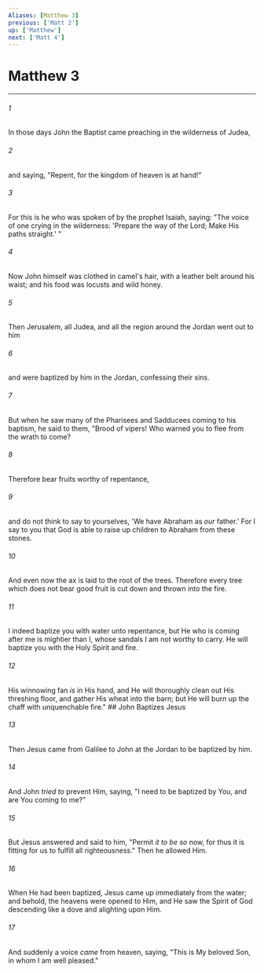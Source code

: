 ```yaml
---
Aliases: [Matthew 3]
previous: ['Matt 2']
up: ['Matthew']
next: ['Matt 4']
---
```

# Matthew 3

***


###### 1 
In those days John the Baptist came preaching in the wilderness of Judea, 

###### 2 
and saying, "Repent, for the kingdom of heaven is at hand!" 

###### 3 
For this is he who was spoken of by the prophet Isaiah, saying: "The voice of one crying in the wilderness: 'Prepare the way of the Lord; Make His paths straight.' " 

###### 4 
Now John himself was clothed in camel's hair, with a leather belt around his waist; and his food was locusts and wild honey. 

###### 5 
Then Jerusalem, all Judea, and all the region around the Jordan went out to him 

###### 6 
and were baptized by him in the Jordan, confessing their sins. 

###### 7 
But when he saw many of the Pharisees and Sadducees coming to his baptism, he said to them, "Brood of vipers! Who warned you to flee from the wrath to come? 

###### 8 
Therefore bear fruits worthy of repentance, 

###### 9 
and do not think to say to yourselves, 'We have Abraham as _our_ father.' For I say to you that God is able to raise up children to Abraham from these stones. 

###### 10 
And even now the ax is laid to the root of the trees. Therefore every tree which does not bear good fruit is cut down and thrown into the fire. 

###### 11 
I indeed baptize you with water unto repentance, but He who is coming after me is mightier than I, whose sandals I am not worthy to carry. He will baptize you with the Holy Spirit and fire. 

###### 12 
His winnowing fan _is_ in His hand, and He will thoroughly clean out His threshing floor, and gather His wheat into the barn; but He will burn up the chaff with unquenchable fire." ## John Baptizes Jesus 

###### 13 
Then Jesus came from Galilee to John at the Jordan to be baptized by him. 

###### 14 
And John _tried to_ prevent Him, saying, "I need to be baptized by You, and are You coming to me?" 

###### 15 
But Jesus answered and said to him, "Permit _it to be so_ now, for thus it is fitting for us to fulfill all righteousness." Then he allowed Him. 

###### 16 
When He had been baptized, Jesus came up immediately from the water; and behold, the heavens were opened to Him, and He saw the Spirit of God descending like a dove and alighting upon Him. 

###### 17 
And suddenly a voice _came_ from heaven, saying, "This is My beloved Son, in whom I am well pleased."
